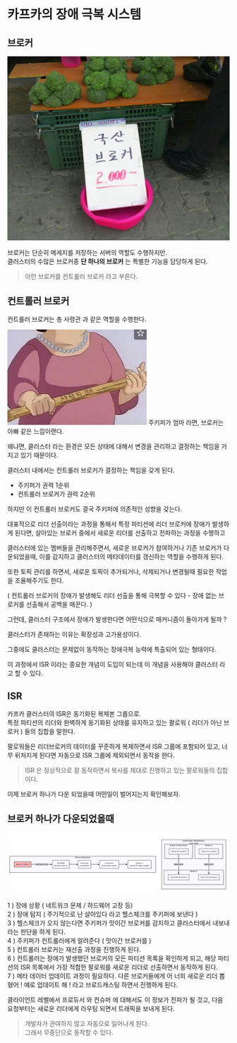 # 카프카의 장애 극복 시스템

## 브로커
![브로크리](img/broker_img.png)

브로커는 단순히 메세지를 저장하는 서버의 역할도 수행하지만.  
클러스터의 수많은 브로커중 **단 하나의 브로커** 는 특별한 기능을 담당하게 된다.  

> 이런 브로커를 컨트롤러 브로커 라고 부른다.

## 컨트롤러 브로커
컨트롤러 브로커는 총 사령관 과 같은 역할을 수행한다.  

![img_2.png](img/broker_img2.png)
주키퍼가 엄마 라면, 브로커는 아빠 같은 느낌이랜다. 

왜냐면, 클러스터 라는 환경은 모든 상태에 대해서 변경을 관리하고 결정하는 책임을 가지고 있기 때문이다.

클러스터 내에서는 컨트롤러 브로커가 결정하는 책임을 갖게 된다.   
- 주키퍼가 권력 1순위
- 컨트롤러 브로커가 권력 2순위

하지만 이 컨트롤러 브로커도 결국 주키퍼에 의존적인 성향을 갖는다.

대표적으로 리더 선출이라는 과정을 통해서 특정 파티션에 리더 브로커에 장애가 발생하게 된다면, 
살아있는 브로커 중에서 새로운 리더를 선출하고 전파하는 과정을 수행하고 

클러스터에 있는 멤버들을 관리해주면서, 새로운 브로커가 참여하거나 기존 브로커가 다운되었을때, 
이를 감지하고 클러스터의 메타데이터를 갱신하는 역할을 수행하게 된다.

또한 토픽 관리를 하면서, 새로운 토픽이 추가되거나, 삭제되거나 변경될때 필요한 작업을 조율해주기도 한다.

( 컨트롤러 브로커의 장애가 발생해도 리더 선출을 통해 극복할 수 있다 - 장애 없는 브로커를 선출해서 공백을 매꾼다. ) 

그런데, 클러스터 구조에서 장애가 발생한다면 어떤식으로 매커니즘이 돌아가게 될까 ?


클러스터가 존재하는 이유는 확장성과 고가용성이다.

그중에도 클러스터는 문제없이 동작하는 장애극복 능력에 특출되어 있는 형태이다.

이 과정에서 ISR 이라는 중요한 개념이 도입이 되는데 이 개념을 사용해야 클러스터 라고 할 수 있다.


## ISR
카프카 클러스터의 ISR은 동기화된 복제본 그룹으로.  
특정 파티션의 리더와 완벽하게 동기화된 상태를 유지하고 있는 팔로워 ( 리더가 아닌 브로커 ) 들의 집합을 말한다.  

팔로워들은 리더브로커의 데이터를 꾸준하게 복제하면서 ISR 그룹에 포함되어 있고, 너무 뒤처지게 된다면 
자동으로 ISR 그룹에 제외되면서 동작을 한다.

> ISR 은 정상적으로 잘 동작하면서 복사를 제대로 진행하고 있는 팔로워들의 집합이다.

이제 브로커 하나가 다운 되었을때 어떤일이 벌어지는지 확인해보자. 

## 브로커 하나가 다운되었을때
![모식도](img/broker_img_1.png)

1 ) 장애 상황 ( 네트워크 문제 / 하드웨어 고장 등)  
2 ) 장애 탐지 ( 주기적으로 난 살아있다 라고 헬스체크를 주키퍼에 보낸다  )  
3 ) 헬스체크가 오지 않는다면 주키퍼가 맛이간 브로커를 감지하고 클러스터에서 내보내라는 판단을 하게 된다.  
4 ) 주키퍼가 컨트롤러에게 알려준다 ( 맛이간 브로커를 )  
5 ) 컨트롤러 브로커는 재선출 과정을 진행하게 된다.  
6 ) 컨트롤러는 장애가 발생했던 브로커의 모든 파티션 목록을 확인하게 되고, 해당 파티션의 ISR 목록에서 가장 적합한 팔로워를 새로운 리더로 선출하면서 동작하게 된다.    
7 ) 메타 데이터 업데이트 과정이 필요하다. 다른 브로커들에게 어 너희 새로운 리더 뽑혔어 ! 얘로 업데이트 해 ! 라고 브로드캐스팅 하면서 진행하게 된다.  

클라이언트 레벨에서 프로듀서 와 컨슈머 에 대해서도 이 정보가 전파가 될 것고, 다음 요청부터는 새로운 리더에게 라우팅 되면서 트래픽을 보내게 된다.  

> 개발자가 관여하지 않고 자동으로 일어나게 된다.  
> 그래서 무중단으로 동작할 수 있다.  

